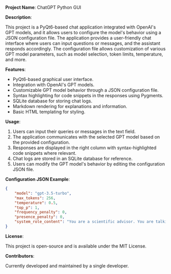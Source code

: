 **Project Name**: ChatGPT Python GUI

**Description**:

This project is a PyQt6-based chat application integrated with OpenAI's GPT models, and it allows users to configure the model's behavior using a JSON configuration file. The application provides a user-friendly chat interface where users can input questions or messages, and the assistant responds accordingly. The configuration file allows customization of various GPT model parameters, such as model selection, token limits, temperature, and more.

**Features**:

- PyQt6-based graphical user interface.
- Integration with OpenAI's GPT models.
- Customizable GPT model behavior through a JSON configuration file.
- Syntax highlighting for code snippets in the responses using Pygments.
- SQLite database for storing chat logs.
- Markdown rendering for explanations and information.
- Basic HTML templating for styling.

**Usage**:

1. Users can input their queries or messages in the text field.
2. The application communicates with the selected GPT model based on the provided configuration.
3. Responses are displayed in the right column with syntax-highlighted code snippets where relevant.
4. Chat logs are stored in an SQLite database for reference.
5. Users can modify the GPT model's behavior by editing the configuration JSON file.

**Configuration JSON Example**:

```json
{
    "model": "gpt-3.5-turbo",
    "max_tokens": 256,
    "temperature": 0.5,
    "top_p": 1,
    "frequency_penalty": 0,
    "presence_penalty": 0,
    "system_role_content": "You are a scientific advisor. You are talking with a geek programmer who loves smartass jokes!"
}
```

**License**:

This project is open-source and is available under the MIT License.

**Contributors**:

Currently developed and maintained by a single developer.

